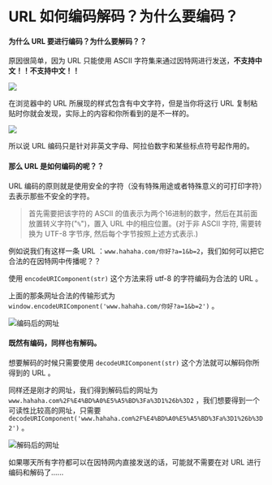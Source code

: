 # URL 如何编码解码？为什么要编码？

#### 为什么 URL 要进行编码？为什么要解码？？
原因很简单，因为 URL 只能使用 ASCII 字符集来通过因特网进行发送，**不支持中文！！不支持中文！！**

![](http://upload-images.jianshu.io/upload_images/6874766-6bd2f74a313993ca.png?imageMogr2/auto-orient/strip%7CimageView2/2/w/1240)

在浏览器中的 URL 所展现的样式包含有中文字符，但是当你将这行 URL 复制粘贴时你就会发现，实际上的内容和你所看到的是不一样的。

![](http://upload-images.jianshu.io/upload_images/6874766-577172ed4d2228dd.png?imageMogr2/auto-orient/strip%7CimageView2/2/w/1240)

所以说 URL 编码只是针对非英文字母、阿拉伯数字和某些标点符号起作用的。

#### 那么 URL 是如何编码的呢？？

URL 编码的原则就是使用安全的字符（没有特殊用途或者特殊意义的可打印字符）去表示那些不安全的字符。

>首先需要把该字符的 ASCII 的值表示为两个16进制的数字，然后在其前面放置转义字符("`%`")，置入 URL 中的相应位置。(对于非 ASCII 字符, 需要转换为 UTF-8 字节序, 然后每个字节按照上述方式表示.)

例如说我们有这样一条 URL ：``www.hahaha.com/你好?a=1&b=2``，我们如何可以把它合法的在因特网中传播呢？？

使用 ``encodeURIComponent(str)`` 这个方法来将 utf-8 的字符编码为合法的 URL 。

上面的那条网址合法的传输形式为 `window.encodeURIComponent('www.hahaha.com/你好?a=1&b=2')` 。


![编码后的网址](http://upload-images.jianshu.io/upload_images/6874766-5735b24258c7b9e1.png?imageMogr2/auto-orient/strip%7CimageView2/2/w/1240)


#### 既然有编码，同样也有解码。

想要解码的时候只需要使用 `decodeURIComponent(str)` 这个方法就可以解码你所得到的
 URL 。

同样还是刚才的网址，我们得到解码后的网址为 `www.hahaha.com%2F%E4%BD%A0%E5%A5%BD%3Fa%3D1%26b%3D2` ，我们想要得到一个可读性比较高的网址，只需要 `decodeURIComponent('www.hahaha.com%2F%E4%BD%A0%E5%A5%BD%3Fa%3D1%26b%3D2')` 。



![解码后的网址](http://upload-images.jianshu.io/upload_images/6874766-c871da6293c50f05.png?imageMogr2/auto-orient/strip%7CimageView2/2/w/1240)



如果哪天所有字符都可以在因特网内直接发送的话，可能就不需要在对 URL 进行编码和解码了......
